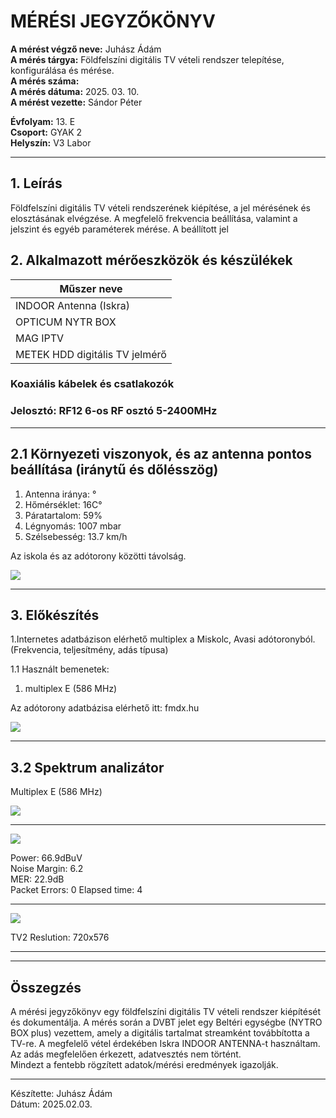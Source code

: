 
# MÉRÉSI JEGYZŐKÖNYV

**A mérést végző neve:** Juhász Ádám   
**A mérés tárgya:** Földfelszíni digitális TV vételi rendszer telepítése, konfigurálása és mérése.    
**A mérés száma:**    
**A mérés dátuma:** 2025. 03. 10.    
**A mérést vezette:** Sándor Péter  

**Évfolyam:** 13. E  
**Csoport:** GYAK 2  
**Helyszín:** V3 Labor  

--------------

## 1. Leírás

Földfelszíni digitális TV vételi rendszerének kiépítése, a jel mérésének és elosztásának elvégzése.
A megfelelő frekvencia beállítása, valamint a jelszint és egyéb paraméterek mérése. A beállított jel


## 2. Alkalmazott mérőeszközök és készülékek

| Műszer neve                                       | 
| ------------------------------------------------- | 
|INDOOR Antenna (Iskra)                             | 
| OPTICUM NYTR BOX                                  |
| MAG IPTV                                          | 
| METEK HDD digitális TV jelmérő                    |


###   Koaxiális kábelek és csatlakozók  
###   Jelosztó: RF12 6-os RF osztó 5-2400MHz

---------------------------------------------------------------------


## 2.1 Környezeti viszonyok, és az antenna pontos beállítása (iránytű és dőlésszög)  

1. Antenna iránya: °    
2. Hőmérséklet: 16C°    
3. Páratartalom: 59%      
4. Légnyomás: 1007 mbar     
5. Szélsebesség: 13.7 km/h

Az iskola és az adótorony közötti távolság.   

<img src="https://github.com/user-attachments/assets/07f635d3-2daa-442c-b126-4b8aa0e34681">


-------------------------------------------------------------

## 3. Előkészítés   

1.Internetes adatbázison elérhető multiplex a Miskolc, Avasi adótoronyból.  
(Frekvencia, teljesítmény, adás típusa) 

1.1 Használt bemenetek:      

1. multiplex E   (586 MHz)


Az adótorony adatbázisa elérhető itt: fmdx.hu    


<img src="https://github.com/user-attachments/assets/4c540d76-9f1b-409f-b305-af0ef7dad8c8">

----------------------------------------------------------------
## 3.2 Spektrum analizátor  

Multiplex E (586 MHz)  


<img src="https://github.com/user-attachments/assets/76cec688-310c-4d13-b891-67b77be2ba9b">


----------------------------------------

<img src="https://github.com/user-attachments/assets/f57188eb-ba2c-495b-8000-c34749912b03">

Power: 66.9dBuV  
Noise Margin: 6.2  
MER: 22.9dB  
Packet Errors: 0
Elapsed time: 4

-----------------------------------------

<img src="https://github.com/user-attachments/assets/b767e702-5bb5-47f6-8ba1-a79b7ead6b11">


TV2
Reslution: 720x576  

--------------------------------


-------------------
## Összegzés

A mérési jegyzőkönyv egy földfelszíni digitális TV vételi rendszer kiépítését és dokumentálja. A mérés során a DVBT jelet egy Beltéri egységbe (NYTRO BOX plus) vezettem, amely a digitális tartalmat streamként továbbította a TV-re. A megfelelő vétel érdekében Iskra INDOOR ANTENNA-t használtam.    
Az adás megfelelően érkezett, adatvesztés nem történt.   
Mindezt a fentebb rögzített adatok/mérési eredmények igazolják.  


---------------------------------------------------------------------


Készítette: Juhász Ádám  
Dátum: 2025.02.03.  
